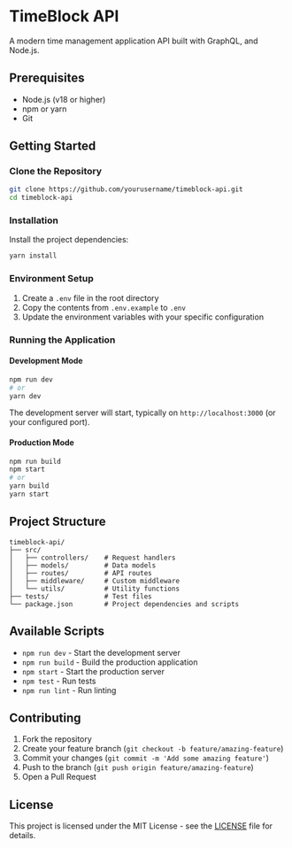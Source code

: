 # TimeBlock API

A modern time management application API built with GraphQL, and Node.js.

## Prerequisites

- Node.js (v18 or higher)
- npm or yarn
- Git

## Getting Started

### Clone the Repository

```bash
git clone https://github.com/yourusername/timeblock-api.git
cd timeblock-api
```

### Installation

Install the project dependencies:

```bash
yarn install
```

### Environment Setup

1. Create a `.env` file in the root directory
2. Copy the contents from `.env.example` to `.env`
3. Update the environment variables with your specific configuration

### Running the Application

#### Development Mode

```bash
npm run dev
# or
yarn dev
```

The development server will start, typically on `http://localhost:3000` (or your configured port).

#### Production Mode

```bash
npm run build
npm start
# or
yarn build
yarn start
```

## Project Structure

```
timeblock-api/
├── src/
│   ├── controllers/    # Request handlers
│   ├── models/         # Data models
│   ├── routes/         # API routes
│   ├── middleware/     # Custom middleware
│   └── utils/          # Utility functions
├── tests/              # Test files
└── package.json        # Project dependencies and scripts
```

## Available Scripts

- `npm run dev` - Start the development server
- `npm run build` - Build the production application
- `npm start` - Start the production server
- `npm test` - Run tests
- `npm run lint` - Run linting

## Contributing

1. Fork the repository
2. Create your feature branch (`git checkout -b feature/amazing-feature`)
3. Commit your changes (`git commit -m 'Add some amazing feature'`)
4. Push to the branch (`git push origin feature/amazing-feature`)
5. Open a Pull Request

## License

This project is licensed under the MIT License - see the [LICENSE](LICENSE) file for details.
